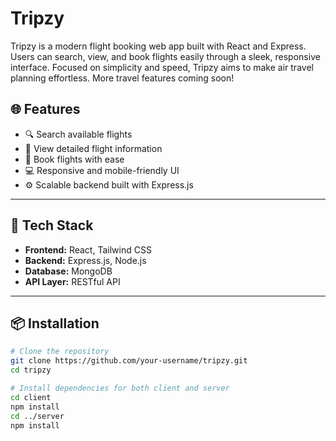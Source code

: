# Tripzy
Tripzy is a modern flight booking web app built with React and Express. Users can search, view, and book flights easily through a sleek, responsive interface. Focused on simplicity and speed, Tripzy aims to make air travel planning effortless. More travel features coming soon!

## 🌐 Features

- 🔍 Search available flights
- 📄 View detailed flight information
- 🧾 Book flights with ease
- 💻 Responsive and mobile-friendly UI
- ⚙️ Scalable backend built with Express.js

---

## 🚀 Tech Stack

- **Frontend:** React, Tailwind CSS
- **Backend:** Express.js, Node.js
- **Database:** MongoDB
- **API Layer:** RESTful API

---

## 📦 Installation

```bash
# Clone the repository
git clone https://github.com/your-username/tripzy.git
cd tripzy

# Install dependencies for both client and server
cd client
npm install
cd ../server
npm install
